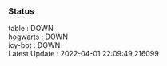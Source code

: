 ### Status


table : DOWN  
hogwarts : DOWN  
icy-bot : DOWN  
Latest Update : 2022-04-01 22:09:49.216099
